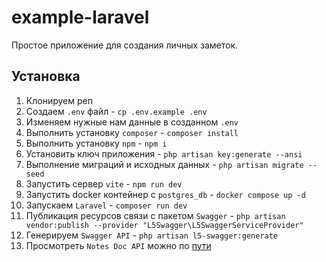 # example-laravel

Простое приложение для создания личных заметок.

## Установка

1. Клонируем реп
1. Создаем `.env` файл - `cp .env.example .env`
1. Изменяем нужные нам данные в созданном `.env`
1. Выполнить установку `composer` - `composer install`
1. Выполнить установку `npm` - `npm i`
1. Установить ключ приложения - `php artisan key:generate --ansi`
1. Выполнение миграций и исходных данных - `php artisan migrate --seed`
1. Запустить сервер `vite` - `npm run dev`
1. Запустить docker контейнер с `postgres_db` - `docker compose up -d`
1. Запускаем `Laravel` - `composer run dev`
1. Публикация ресурсов связи с пакетом `Swagger` - `php artisan vendor:publish --provider "L5Swagger\L5SwaggerServiceProvider"`
1. Генерируем `Swagger API` - `php artisan l5-swagger:generate`
1. Просмотреть `Notes Doc API` можно по [пути](/api/documentation) 